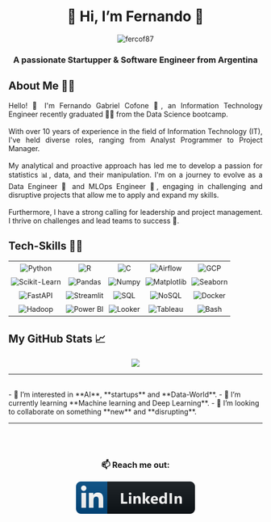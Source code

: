 <h1 align="center">👋 Hi, I’m Fernando 👋</h1>
<p align="center"> <img src="https://komarev.com/ghpvc/?username=fercof87&label=Profile%20views&color=0e75b6&style=flat" alt="fercof87" /> </p>
<h3 align="center">A passionate Startupper & Software Engineer from Argentina</h3>

<h2>About Me 👨‍💻</h2>
<p align="justify">
  Hello! 👋 I'm Fernando Gabriel Cofone 🤵, an Information Technology Engineer recently graduated 👨‍🎓 from the Data Science bootcamp.<br><br>
  With over 10 years of experience in the field of Information Technology (IT), I've held diverse roles, ranging from Analyst Programmer to Project Manager.<br><br>
  My analytical and proactive approach has led me to develop a passion for statistics 📊, data, and their manipulation. I'm on a journey to evolve as a Data Engineer 🔧 and MLOps Engineer 🤖, engaging in challenging and disruptive projects that allow me to apply and expand my skills.<br><br>
  Furthermore, I have a strong calling for leadership and project management. I thrive on challenges and lead teams to success 🌟. <br>
</p>

<h2>Tech-Skills 👨‍🚀</h2>
<table align="center" style="margin-bottom: 10px; border-collapse: collapse;">
  <tr>
    <td align="center" style="padding: 5px;">
      <img src="https://img.shields.io/badge/Python-3776AB?logo=python&logoColor=white" alt="Python" style="width: 100%; height: 100%;">
    </td>
    <td align="center" style="padding: 5px;">
      <img src="https://img.shields.io/badge/R-276DC3?logo=r&logoColor=white" alt="R" style="width: 100%; height: 100%;">
    </td>
    <td align="center" style="padding: 5px;">
      <img src="https://img.shields.io/badge/C-A8B9CC?logo=c&logoColor=white" alt="C" style="width: 100%; height: 100%;">
    </td>
    <td align="center" style="padding: 5px;">
      <img src="https://img.shields.io/badge/Airflow-017CEE?logo=apache-airflow&logoColor=white" alt="Airflow" style="width: 100%; height: 100%;">
    </td>
    <td align="center" style="padding: 5px;">
      <img src="https://img.shields.io/badge/GCP-4285F4?logo=google-cloud&logoColor=white" alt="GCP" style="width: 100%; height: 100%;">
    </td>
  </tr>
  <tr>
    <td align="center" style="padding: 5px;">
      <img src="https://img.shields.io/badge/Scikit_Learn-F7931E?logo=scikit-learn&logoColor=white" alt="Scikit-Learn" style="width: 100%; height: 100%;">
    </td>
    <td align="center" style="padding: 5px;">
      <img src="https://img.shields.io/badge/Pandas-150458?logo=pandas&logoColor=white" alt="Pandas" style="width: 100%; height: 100%;">
    </td>
    <td align="center" style="padding: 5px;">
      <img src="https://img.shields.io/badge/Numpy-013243?logo=numpy&logoColor=white" alt="Numpy" style="width: 100%; height: 100%;">
    </td>
    <td align="center" style="padding: 5px;">
      <img src="https://img.shields.io/badge/Matplotlib-3776AB?logo=python&logoColor=white" alt="Matplotlib" style="width: 100%; height: 100%;">
    </td>
    <td align="center" style="padding: 5px;">
      <img src="https://img.shields.io/badge/Seaborn-3776AB?logo=python&logoColor=white" alt="Seaborn" style="width: 100%; height: 100%;">
    </td>
  </tr>
  <tr>
    <td align="center" style="padding: 5px;">
      <img src="https://img.shields.io/badge/FastAPI-009688?logo=fastapi&logoColor=white" alt="FastAPI" style="width: 100%; height: 100%;">
    </td>
    <td align="center" style="padding: 5px;">
      <img src="https://img.shields.io/badge/Streamlit-FF4B4B?logo=streamlit&logoColor=white" alt="Streamlit" style="width: 100%; height: 100%;">
    </td>
    <td align="center" style="padding: 5px;">
      <img src="https://img.shields.io/badge/SQL-4479A1?logo=sql&logoColor=white" alt="SQL" style="width: 100%; height: 100%;">
    </td>
    <td align="center" style="padding: 5px;">
      <img src="https://img.shields.io/badge/NoSQL-4DB33D?logo=mongodb&logoColor=white" alt="NoSQL" style="width: 100%; height: 100%;">
    </td>
    <td align="center" style="padding: 5px;">
      <img src="https://img.shields.io/badge/Docker-2496ED?logo=docker&logoColor=white" alt="Docker" style="width: 100%; height: 100%;">
    </td>
  </tr>
  <tr>
    <td align="center" style="padding: 5px;">
      <img src="https://img.shields.io/badge/Hadoop-FC6526?logo=apache-hadoop&logoColor=white" alt="Hadoop" style="width: 100%; height: 100%;">
    </td>
    <td align="center" style="padding: 5px;">
      <img src="https://img.shields.io/badge/Power_BI-F2C811?logo=power-bi&logoColor=white" alt="Power BI" style="width: 100%; height: 100%;">
    </td>
    <td align="center" style="padding: 5px;">
      <img src="https://img.shields.io/badge/Looker-0051AB?logo=looker&logoColor=white" alt="Looker" style="width: 100%; height: 100%;">
    </td>
    <td align="center" style="padding: 5px;">
      <img src="https://img.shields.io/badge/Tableau-E97627?logo=tableau&logoColor=white" alt="Tableau" style="width: 100%; height: 100%;">
    </td>
    <td align="center" style="padding: 5px;">
      <img src="https://img.shields.io/badge/Bash-4EAA25?logo=gnu-bash&logoColor=white" alt="Bash" style="width: 100%; height: 100%;">
    </td>
  </tr>
</table>

<h2>My GitHub Stats 📈</h2>
<div align="center">
  <a href="https://github.com/fercof87/github-readme-stats">
      <img height=200 align="center" src="https://github-readme-stats.vercel.app/api?username=fercof87&theme=tokyonight" />
  </a>
</div>

<hr />
<br/>
- 👀 I’m interested in **AI**, **startups** and **Data-World**.
- 🤖 I’m currently learning **Machine learning and Deep Learning**.
- 💪 I’m looking to collaborate on something **new** and **disrupting**.
<br/>
<hr />

<br><br>
<h3 align="center">📫 Reach me out:</h3>
<div align="center">
  <a href="https://www.linkedin.com/in/fercof87/">
    <img src="https://github.com/MikeCodesDotNET/ColoredBadges/raw/master/svg/social/linkedin.svg" alt="linkedin" style="max-width: 100%;">
  </a>
</div>

<!--
**fercof87/fercof87** is a ✨ _special_ ✨ repository because its `README.md` (this file) appears on your GitHub profile. 
-->
